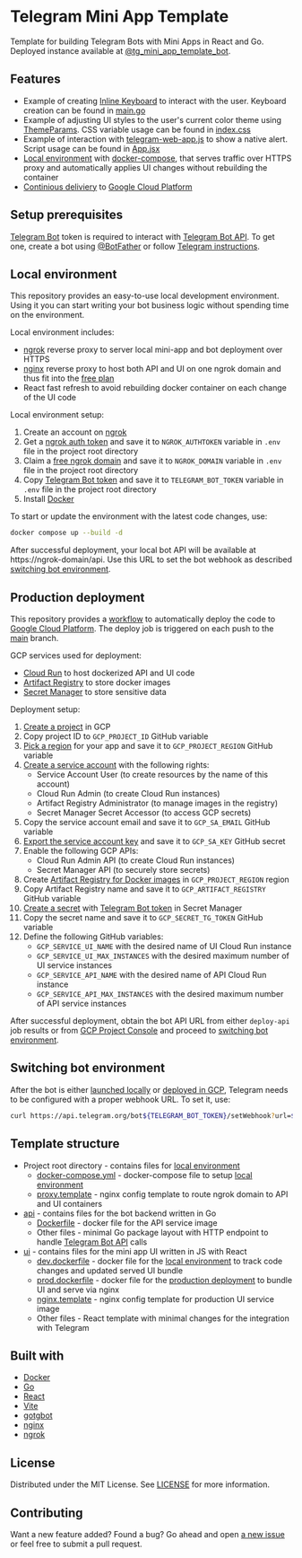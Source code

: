 # Telegram Mini App Template
Template for building Telegram Bots with Mini Apps in React and Go. Deployed instance available at [@tg_mini_app_template_bot](https://t.me/tg_mini_app_template_bot).

## Features
- Example of creating [Inline Keyboard](https://core.telegram.org/bots/features#inline-keyboards) to interact with the user. Keyboard creation can be found in [main.go](api/main.go)
- Example of adjusting UI styles to the user's current color theme using [ThemeParams](https://core.telegram.org/bots/webapps#themeparams). CSS variable usage can be found in [index.css](ui/src/index.css)
- Example of interaction with [telegram-web-app.js](https://core.telegram.org/bots/webapps#initializing-mini-apps) to show a native alert. Script usage can be found in [App.jsx](ui/src/App.jsx) 
- [Local environment](#local-environment) with [docker-compose](https://docs.docker.com/compose/), that serves traffic over HTTPS proxy and automatically applies UI changes without rebuilding the container
- [Continious deliviery](#production-deployment) to [Google Cloud Platform](https://cloud.google.com/)

## Setup prerequisites
[Telegram Bot](https://core.telegram.org/bots) token is required to interact with [Telegram Bot API](https://core.telegram.org/bots/api). To get one, сreate a bot using [@BotFather](https://t.me/botfather) or follow [Telegram instructions](https://core.telegram.org/bots#how-do-i-create-a-bot).

## Local environment
This repository provides an easy-to-use local development environment. Using it you can start writing your bot business logic without spending time on the environment.

Local environment includes:
- [ngrok](https://ngrok.com/) reverse proxy to server local mini-app and bot deployment over HTTPS
- [nginx](https://www.nginx.com/) reverse proxy to host both API and UI on one ngrok domain and thus fit into the [free plan](https://ngrok.com/pricing)
- React fast refresh to avoid rebuilding docker container on each change of the UI code

Local environment setup:
1. Create an account on [ngrok](https://ngrok.com/)
0. Get a [ngrok auth token](https://ngrok.com/docs/secure-tunnels/ngrok-agent/tunnel-authtokens/) and save it to `NGROK_AUTHTOKEN` variable in `.env` file in the project root directory
0. Claim a [free ngrok domain](https://ngrok.com/blog-post/free-static-domains-ngrok-users) and save it to `NGROK_DOMAIN` variable in `.env` file in the project root directory
0. Copy [Telegram Bot token](#setup-prerequisites) and save it to `TELEGRAM_BOT_TOKEN` variable in `.env` file in the project root directory
0. Install [Docker](https://docs.docker.com/get-docker/)

To start or update the environment with the latest code changes, use:
```sh
docker compose up --build -d
```

After successful deployment, your local bot API will be available at https://ngrok-domain/api. Use this URL to set the bot webhook as described [switching bot environment](#switching-bot-environment).

## Production deployment
This repository provides a [workflow](https://docs.github.com/actions) to automatically deploy the code to [Google Cloud Platform](https://cloud.google.com/). The deploy job is triggered on each push to the [main](https://github.com/st-matskevich/tg-mini-app-template/tree/main) branch.

GCP services used for deployment:
- [Cloud Run](https://cloud.google.com/run) to host dockerized API and UI code
- [Artifact Registry](https://cloud.google.com/artifact-registry) to store docker images
- [Secret Manager](https://cloud.google.com/secret-manager) to store sensitive data

Deployment setup:
1. [Create a project](https://cloud.google.com/resource-manager/docs/creating-managing-projects#creating_a_project) in GCP
0. Copy project ID to `GCP_PROJECT_ID` GitHub variable
0. [Pick a region](https://cloud.withgoogle.com/region-picker/) for your app and save it to `GCP_PROJECT_REGION` GitHub variable
0. [Create a service account](https://cloud.google.com/iam/docs/service-accounts-create#creating) with the following rights:
   - Service Account User (to create resources by the name of this account)
   - Cloud Run Admin (to create Cloud Run instances)
   - Artifact Registry Administrator (to manage images in the registry)
   - Secret Manager Secret Accessor (to access GCP secrets)
0. Copy the service account email and save it to `GCP_SA_EMAIL` GitHub variable
0. [Export the service account key](https://cloud.google.com/iam/docs/keys-create-delete#creating) and save it to `GCP_SA_KEY` GitHub secret
0. Enable the following GCP APIs:
   - Cloud Run Admin API (to create Cloud Run instances)
   - Secret Manager API (to securely store secrets)
0. Create [Artifact Registry for Docker images](https://cloud.google.com/artifact-registry/docs/docker/store-docker-container-images#create) in `GCP_PROJECT_REGION` region
0. Copy Artifact Registry name and save it to `GCP_ARTIFACT_REGISTRY` GitHub variable
0. [Create a secret](https://cloud.google.com/secret-manager/docs/creating-and-accessing-secrets#create) with [Telegram Bot token](#setup-prerequisites) in Secret Manager
0. Copy the secret name and save it to `GCP_SECRET_TG_TOKEN` GitHub variable
0. Define the following GitHub variables:
   - `GCP_SERVICE_UI_NAME` with the desired name of UI Cloud Run instance 
   - `GCP_SERVICE_UI_MAX_INSTANCES` with the desired maximum number of UI service instances
   - `GCP_SERVICE_API_NAME` with the desired name of API Cloud Run instance 
   - `GCP_SERVICE_API_MAX_INSTANCES` with the desired maximum number of API service instances   

After successful deployment, obtain the bot API URL from either `deploy-api` job results or from [GCP Project Console](https://console.cloud.google.com) and proceed to [switching bot environment](#switching-bot-environment).

## Switching bot environment
After the bot is either [launched locally](#local-environment) or [deployed in GCP](#production-deployment), Telegram needs to be configured with a proper webhook URL. To set it, use:
```sh
curl https://api.telegram.org/bot${TELEGRAM_BOT_TOKEN}/setWebhook?url=${BOT_API_URL}/bot
```

## Template structure
- Project root directory - contains files for [local environment](#local-environment)
  - [docker-compose.yml](docker-compose.yml) - docker-compose file to setup  [local environment](#local-environment)
  - [proxy.template](proxy.template) - nginx config template to route ngrok domain to API and UI containers
- [api](/api/) - contains files for the bot backend written in Go
  - [Dockerfile](/api/Dockerfile) - docker file for the API service image
  - Other files - minimal Go package layout with HTTP endpoint to handle [Telegram Bot API](https://core.telegram.org/bots/api) calls
- [ui](/ui/) - contains files for the mini app UI written in JS with React
  - [dev.dockerfile](/ui/dev.dockerfile) - docker file for the [local environment](#local-environment) to track code changes and updated served UI bundle
  - [prod.dockerfile](/ui/prod.dockerfile) - docker file for the [production deployment](#production-deployment) to bundle UI and serve via nginx
  - [nginx.template](/ui/nginx.template) - nginx config template for production UI service image
  - Other files - React template with minimal changes for the integration with Telegram

## Built with
- [Docker](https://www.docker.com/)
- [Go](https://go.dev/)
- [React](https://react.dev/)
- [Vite](https://vitejs.dev)
- [gotgbot](https://github.com/PaulSonOfLars/gotgbot)
- [nginx](https://www.nginx.com/)
- [ngrok](https://ngrok.com/)

## License
Distributed under the MIT License. See [LICENSE](LICENSE) for more information.

## Contributing
Want a new feature added? Found a bug?
Go ahead and open [a new issue](https://github.com/st-matskevich/tg-mini-app-template/issues/new) or feel free to submit a pull request.